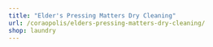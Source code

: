 ```yaml
---
title: "Elder's Pressing Matters Dry Cleaning"
url: /coraopolis/elders-pressing-matters-dry-cleaning/
shop: laundry
---
```

